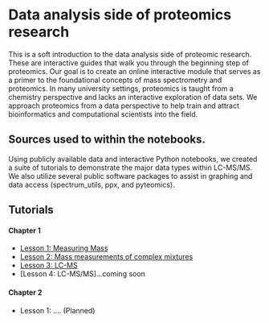 # Data analysis side of proteomics research

This is a soft introduction to the data analysis side of proteomic research. These are interactive guides that walk you through the beginning step of proteomics. Our goal is to create an online interactive module that serves as a primer to the foundational concepts of mass spectrometry and proteomics. In many university settings, proteomics is taught from a chemistry perspective and lacks an interactive exploration of data sets. We approach proteomics from a data perspective to help train and attract bioinformatics and computational scientists into the field.

## Sources used to within the notebooks.

Using publicly available data and interactive Python notebooks, we created a suite of tutorials to demonstrate the major data types within LC-MS/MS. We also utilize several public software packages to assist in graphing and data access (spectrum_utils, ppx, and pyteomics). 

## Tutorials
#### Chapter 1
- [Lesson 1: Measuring Mass](https://colab.research.google.com/drive/1sDMcPdqfggWA1vrD4Odtruw_0owKnIMy#scrollTo=r5-iy9OnBs5f)
- [Lesson 2: Mass measurements of complex mixtures](https://colab.research.google.com/drive/1kgfcYbPHUdMcxbJ18Ija8hkqseHnC_e-#scrollTo=3EnmR-eZyYUT)
- [Lesson 3: LC-MS ](https://paynelab.github.io/cptac/tutorial03_joining_dataframes.html)
- [Lesson 4: LC-MS/MS]...coming soon

#### Chapter 2
- Lesson 1: .... (Planned)
